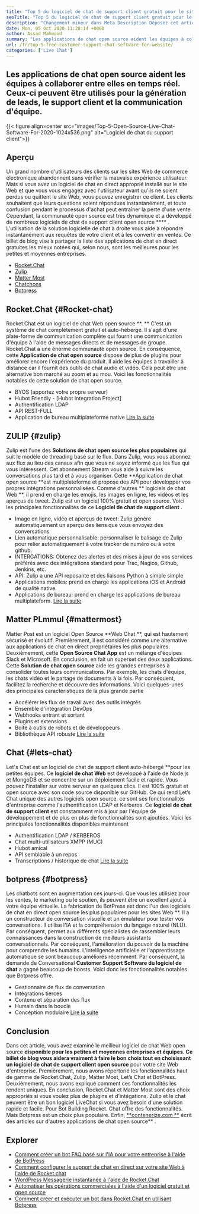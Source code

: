 ```yaml
---
title: "Top 5 du logiciel de chat de support client gratuit pour le site Web" 
seoTitle: "Top 5 du logiciel de chat de support client gratuit pour le site Web" 
description: "Changement mineur dans Meta Description Déposez cet article de blog pour en savoir plus sur les 5 meilleurs logiciels de chat de support client gratuit. Ces outils facilitent votre représentant du service client et stimulent les ventes." 
date: Mon, 05 Oct 2020 11:28:14 +0000
author: Assad Mahmood
summary: "Les applications de chat open source aident les équipes à collaborer les unes avec les autres en temps réel. Ceux-ci peuvent être utilisés pour la génération de leads, le support client et la communication d'équipe." 
url: /fr/top-5-free-customer-support-chat-software-for-website/
categories: ['Live Chat']
---
```


## Les applications de chat open source aident les équipes à collaborer entre elles en temps réel. Ceux-ci peuvent être utilisés pour la génération de leads, le support client et la communication d'équipe.

{{< figure align=center src="images/Top-5-Open-Source-Live-Chat-Software-For-2020-1024x536.png" alt="Logiciel de chat du support client">}}


## Aperçu
Un grand nombre d'utilisateurs des clients sur les sites Web de commerce électronique abandonnent sans vérifier la mauvaise expérience utilisateur. Mais si vous avez un logiciel de chat en direct approprié installé sur le site Web et que vous vous engagez avec l'utilisateur avant qu'ils ne soient perdus ou quittent le site Web, vous pouvez enregistrer ce client. Les clients souhaitent que leurs questions soient répondues instantanément, et toute confusion pendant le processus d'achat peut entraîner la perte d'une vente. Cependant, la communauté open source est très dynamique et a développé de nombreux logiciels de chat de support client open source  **** .
L'utilisation de la solution logicielle de chat à droite vous aide à répondre instantanément aux requêtes de votre client et à les convertir en ventes. Ce billet de blog vise à partager la liste des applications de chat en direct gratuites les mieux notées qui, selon nous, sont les meilleures pour les petites et moyennes entreprises.
  * [Rocket.Chat][1]
  * [Zulip][2]
  * [Matter Most][3]
  * [Chatchons][4]
  * [Botpress][5]

## **Rocket.Chat** {#Rocket-chat}
Rocket.Chat est un logiciel de chat Web open source **. ** C'est un système de chat complètement gratuit et auto-hébergé. Il s'agit d'une plate-forme de communication complète qui fournit une communication d'équipe à l'aide de messages directs et de messages de groupe.
Rocket.Chat a une énorme communauté open source. En conséquence, cette **Application de chat open source**  dispose de plus de plugins pour améliorer encore l'expérience du produit. Il aide les équipes à travailler à distance car il fournit des outils de chat audio et vidéo. Cela peut être une alternative bon marché au zoom et au mou. Voici les fonctionnalités notables de cette solution de chat open source.
  * BYOS (apportez votre propre serveur)
  * Hubot Friendly - [Hubot Integration Project]
  * Authentification LDAP
  * API REST-FULL
  * Application de bureau multiplateforme native
    [Lire la suite][6]

## **ZULIP** {#zulip}
Zulip est l'une des **Solutions de chat open source les plus populaires**  qui suit le modèle de threading basé sur le flux. Dans Zulip, vous vous abonnez aux flux au lieu des canaux afin que vous ne soyez informé que les flux qui vous intéressent. Cet abonnement Stream vous aide à suivre les conversations plus tard et à vous organiser.
Cette **Application de chat open source  **est multiplateforme et propose des API pour développer vos propres intégrations personnalisées. Comme d'autres **  logiciels de chat Web **, il prend en charge les emojis, les images en ligne, les vidéos et les aperçus de tweet. Zulip est un logiciel 100% gratuit et open source. Voici les principales fonctionnalités de ce  **Logiciel de chat de support client**  .
  * Image en ligne, vidéo et aperçus de tweet: Zulip génère automatiquement un aperçu des liens que vous envoyez des conversations
  * Lien automatique personnalisable: personnaliser le balisage de Zulip pour relier automatiquement à votre tracker de numéro ou à votre github.
  * INTERGATIONS: Obtenez des alertes et des mises à jour de vos services préférés avec des intégrations standard pour Trac, Nagios, Github, Jenkins, etc.
  * API: Zulip a une API reposante et des liaisons Python à simple simple
  * Applications mobiles: prend en charge les applications iOS et Android de qualité native.
  * Applications de bureau: prend en charge les applications de bureau multiplateform.
    [Lire la suite][7]

## **Matter PLmmul** {#mattermost}
Matter Post est un logiciel Open Source **Web Chat **, qui est hautement sécurisé et évolutif. Premièrement, il est considéré comme une alternative aux applications de chat en direct propriétaires les plus populaires. Deuxièmement, cette  **Open Source Chat App**   est un mélange d'équipes Slack et Microsoft. En conclusion, en fait un superset des deux applications.
Cette **Solution de chat open source**  aide les grandes entreprises à consolider toutes leurs communications. Par exemple, les chats d'équipe, les chats vidéo et le partage de documents à la fois. Par conséquent, facilitez la recherche et découvre des informations.
Voici quelques-unes des principales caractéristiques de la plus grande partie
  * Accélérer les flux de travail avec des outils intégrés
  * Ensemble d'intégration DevOps
  * Webhooks entrant et sortant
  * Plugins et extensions
  * Boîte à outils de robots et de développeurs
  * Bibliothèque API robuste
    [Lire la suite][8]

## **Chat** {#lets-chat}
Let's Chat est un logiciel de chat de support client auto-hébergé **pour les petites équipes. Ce  **logiciel de chat Web**   est développé à l'aide de Node.js et MongoDB et se concentre sur un déploiement facile et rapide. Vous pouvez l'installer sur votre serveur en quelques clics. Il est 100% gratuit et open source avec son code source disponible sur GitHub.
Ce qui rend Let’s Chat unique des autres logiciels open source, ce sont ses fonctionnalités d'entreprise comme l'authentification LDAP et Kerberos. Ce **logiciel de chat de support client**  est constamment mis à jour par l'équipe de développement et de plus en plus de fonctionnalités sont ajoutées. Voici les principales fonctionnalités disponibles maintenant
  * Authentification LDAP / KERBEROS
  * Chat multi-utilisateurs XMPP (MUC)
  * Hubot amical
  * API semblable à un repos
  * Transcriptions / historique de chat
    [Lire la suite][9]

## **botpress** {#botpress}
Les chatbots sont en augmentation ces jours-ci. Que vous les utilisiez pour les ventes, le marketing ou le soutien, ils peuvent être un excellent ajout à votre équipe virtuelle.
La fabrication de BotPress est donc l'un des logiciels de chat en direct open source les plus populaires pour les sites Web **. Il a un constructeur de conversation visuelle et un émulateur pour tester vos conversations. Il utilise l'IA et la compréhension du langage naturel (NLU). Par conséquent, permet aux différents spécialistes de rassembler leurs connaissances dans la construction de meilleurs assistants conversationnels. Par conséquent, l'amélioration du pouvoir de la machine pour comprendre les humains.
L'intelligence artificielle et l'apprentissage automatique se sont beaucoup améliorés récemment. Par conséquent, la demande de Conversational **Customer Support Software du logiciel de chat**  a gagné beaucoup de boosts. Voici donc les fonctionnalités notables que Botpress offre.
  * Gestionnaire de flux de conversation
  * Intégrations tierces
  * Contenu et séparation des flux
  * Humain dans la boucle
  * Conception modulaire
    [Lire la suite][10]

## Conclusion
Dans cet article, vous avez examiné le meilleur logiciel de chat Web open source **disponible pour les petites et moyennes entreprises et équipes. Ce billet de blog vous aidera vraiment à faire le bon choix tout en choisissant un logiciel de chat de support client open source**  pour votre site Web d'entreprise. Premièrement, nous avons répertorié les fonctionnalités haut de gamme de Rocket.Chat, Zulip, Matter Most, Let’s Chat et BotPress. Deuxièmement, nous avons expliqué comment ces fonctionnalités les rendent uniques. En conclusion, Rocket.Chat et Matter Most sont des choix appropriés si vous voulez plus de plugins et d'intégations. Zulip et le chat peuvent être un bon logiciel LiveChat si vous avez besoin d'une solution rapide et facile. Pour Bot Building Rocket. Chat offre des fonctionnalités. Mais Botpress est un choix plus populaire.
Enfin, [**contenerize.com **][11] écrit des articles sur d'autres applications de chat open source** .

## Explorer
  * [Comment créer un bot FAQ basé sur l'IA pour votre entreprise à l'aide de BotPress][13]
  * [Comment configurer le support de chat en direct sur votre site Web à l'aide de Rocket.chat][14]
  * [WordPress Messagerie instantanée à l'aide de Rocket.Chat][15]
  * [Automatiser les opérations commerciales à l'aide d'un logiciel gratuit et open source][16]
  * [Comment créer et exécuter un bot dans Rocket.Chat en utilisant Botpress][17]

  
[1]: #rocket-chat
[2]: #zulip
[3]: #mattermost
[4]: #lets-chat
[5]: #botpress
[6]: https://products.containerize.com/live-chat/rocketchat
[7]: https://products.containerize.com/live-chat/zulip
[8]: https://products.containerize.com/live-chat/mattermost
[9]: https://products.containerize.com/live-chat/lets-chat
[10]: https://products.containerize.com/live-chat/botpress
[11]: https://www.containerize.com/
[12]: https://products.containerize.com/live-chat/
[13]: https://blog.containerize.com/live-chat/how-to-create-an-ai-based-faq-bot-for-your-business-using-botpress/
[14]: https://blog.containerize.com/live-chat/how-to-setup-live-chat-software-on-website-rocket-chat/
[15]: https://blog.containerize.com/blogging/instantly-communicate-with-customers-using-wordpress-and-rocket-chat/
[16]: https://blog.containerize.com/blogging/automate-business-operations-using-open-source-software/
[17]: https://blog.containerize.com/live-chat/how-to-create-and-run-a-bot-in-rocket-chat-using-botpress/
